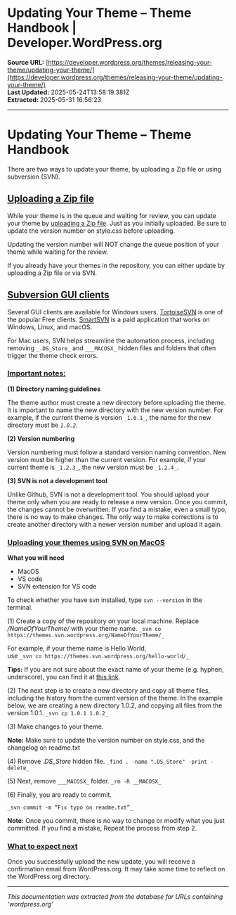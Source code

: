 # Updating Your Theme – Theme Handbook | Developer.WordPress.org

**Source URL:** [https://developer.wordpress.org/themes/releasing-your-theme/updating-your-theme/](https://developer.wordpress.org/themes/releasing-your-theme/updating-your-theme/)  
**Last Updated:** 2025-05-24T13:58:19.381Z  
**Extracted:** 2025-05-31 16:56:23

---

# Updating Your Theme – Theme Handbook

There are two ways to update your theme, by uploading a Zip file or using subversion (SVN).

## [Uploading a Zip file](#uploading-a-zip-file)

While your theme is in the queue and waiting for review, you can update your theme by [uploading a Zip file](https://wordpress.org/themes/getting-started/). Just as you initially uploaded. Be sure to update the version number on style.css before uploading.

Updating the version number will NOT change the queue position of your theme while waiting for the review.

If you already have your themes in the repository, you can either update by uploading a Zip file or via SVN.

## [Subversion GUI clients](#subversion-gui-clients)

Several GUI clients are available for Windows users. [TortoiseSVN](https://tortoisesvn.net/) is one of the popular Free clients. [SmartSVN](https://www.smartsvn.com/) is a paid application that works on Windows, Linux, and macOS.

For Mac users, SVN helps streamline the automation process, including removing `_.DS_Store_` and `___MACOSX_` hidden files and folders that often trigger the theme check errors.

### [Important notes:](#important-notes)

**(1) Directory naming guidelines**

The theme author must create a new directory before uploading the theme. It is important to name the new directory with the new version number. For example, if the current theme is version `_1.0.1_`, the name for the new directory must be _`1.0.2`_.

**(2) Version numbering**

Version numbering must follow a standard version naming convention. New version must be higher than the current version. For example, if your current theme is `_1.2.3_`, the new version must be `_1.2.4_`.

**(3) SVN is not a development tool**

Unlike Github, SVN is not a development tool. You should upload your theme only when you are ready to release a new version. Once you commit, the changes cannot be overwritten. If you find a mistake, even a small typo, there is no way to make changes. The only way to make corrections is to create another directory with a newer version number and upload it again.

### [Uploading your themes using SVN on MacOS](#uploading-your-themes-using-svn-on-macos)

**What you will need**

*   MacOS
*   VS code
*   SVN extension for VS code

To check whether you have svn installed, type `svn --version` in the terminal.

(1) Create a copy of the repository on your local machine. Replace _/NameOfYourTheme/_ with your theme name. `_svn co https://themes.svn.wordpress.org/NameOfYourTheme/_`

For example, if your theme name is Hello World,  
use `_svn co https://themes.svn.wordpress.org/hello-world/_`

**Tips:** If you are not sure about the exact name of your theme (e.g. hyphen, underscore), you can find it at [this link](https://themes.svn.wordpress.org/).

(2) The next step is to create a new directory and copy all theme files, including the history from the current version of the theme. In the example below, we are creating a new directory 1.0.2, and copying all files from the version 1.0.1. `_svn cp 1.0.1 1.0.2_`

(3) Make changes to your theme.

**Note:** Make sure to update the version number on style.css, and the changelog on readme.txt

(4) Remove _.DS\_Store_ hidden file. `_find . -name ".DS_Store" -print -delete_`

(5) Next, remove `___MACOSX_` folder. `_rm -R __MACOSX_`

(6) Finally, you are ready to commit.

`_svn commit -m “Fix typo on readme.txt”_`

**Note:** Once you commit, there is no way to change or modify what you just committed. If you find a mistake, Repeat the process from step 2.

### [What to expect next](#what-to-expect-next)

Once you successfully upload the new update, you will receive a confirmation email from WordPress.org. It may take some time to reflect on the WordPress.org directory.

---

*This documentation was extracted from the database for URLs containing 'wordpress.org'*
